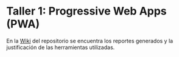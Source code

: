 # Taller 1: Progressive Web Apps (PWA) 

En la [Wiki](https://github.com/dtmaciasca/pwa/wiki/Taller-Progressive-Web-Apps-(PWA)) del repositorio se encuentra los reportes generados y la justificación de las herramientas utilizadas.
